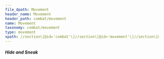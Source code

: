 ```yaml
---
file_dpath: Movement
header_name: Movement
header_path: combat/movement
name: Movement
taxonomy: combat/movement
type: movement
xpath: //section\[@id='combat'\]//section\[@id='movement'\]//section\[@class='level5'\]
---
```


##### Hide and Sneak
